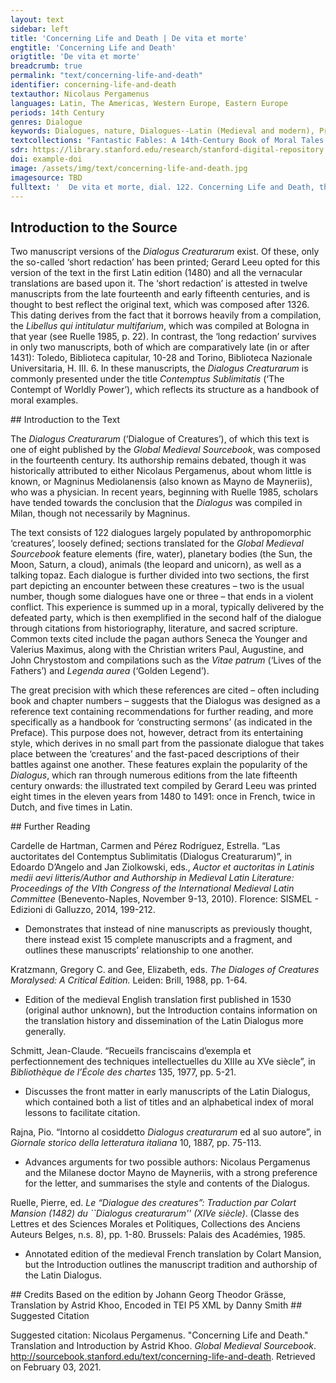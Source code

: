 ```yaml
---
layout: text
sidebar: left
title: 'Concerning Life and Death | De vita et morte'
engtitle: 'Concerning Life and Death'
origtitle: 'De vita et morte'
breadcrumb: true
permalink: "text/concerning-life-and-death"
identifier: concerning-life-and-death
textauthor: Nicolaus Pergamenus
languages: Latin, The Americas, Western Europe, Eastern Europe
periods: 14th Century
genres: Dialogue
keywords: Dialogues, nature, Dialogues--Latin (Medieval and modern), Prefaces, cosmology
textcollections: "Fantastic Fables: A 14th-Century Book of Moral Tales and Dialogues"
sdr: https://library.stanford.edu/research/stanford-digital-repository 
doi: example-doi 
image: /assets/img/text/concerning-life-and-death.jpg
imagesource: TBD 
fulltext: '  De vita et morte, dial. 122. Concerning Life and Death, the hundred and twenty-second dialogue Mors secundum philosophum et æternum somnus, diviyum pavor, pauperum desiderium, incurabilis eventus, latro hominis, fuga vitæ, resolutio hominis. Death, according to the Philosopher, is eternal sleep, the fear of the wealthy, the desire of th epoor, an irremediable outcome, the bandit of mankind, the rout of life, and Man's release. Vita vero est bonorum lætitia, miserorum mœstitia. Life, on the contrary, is the delight of the good and the grief of the evil. Et homo quidam juvenis formosus, immutabilis, misere mei et exaudi me, supplicium, quod a te exspecto, noli emittere ad me, aurum et argentum, lapides et quid quid vis, tibi dabo, tamtumnodo noli me tangere. Some young man, handsome, wealthy, strong, and healthy, approaches death and says: ‘O unchangeable Destiny, have pity upon me and hear my entreaty: that you not visit upon me the punishment which I expect from you. I shall give you gold and silver, precious stones, slaves, Mancipia often refers to property more generally; however, as possessiones is mentioned within this sentence, it is likely that the author refers to ‘slaves’, who along with ‘horses’ – the next item listed – would reasonably have populated the promised ‘estates, manors, palaces’, etc. horses, estates, manors, palaces, property, and whatever you want, as long as you do not lay hands upon me.’ Cui mors : impossibilia petis , o frater , non sunt petenda a Deo nisi honesta et possibilia ideoque non sapienter locutus es, quia dicitur homini, mors ubique te exspeetat et tu, si sapiens fueris, ubique eam exspeetabis. Death says to him: ‘O brother, you ask for that which is impossible, and you should not ask anything from God unless that which is honorable and possible. Hence, you have not spoken wisely, and indeed it is said to Man, “Death awaits you everywhere and if you are wise, you shall expect Her everywhere too.” Dicitur enim Psalm. LXXXVUI: quis est homo, qui vivit et non videbit mortem? After all, Psalm 88 says 'What man can live and not see death?' Psalm 88:49. quasi dicat, nullus. as if to mean that there is no such man. Unde versus: per nullam sortem poteris evadere mortem. Hence the verse: 'You shall not be able to avoid death through any act of Fate.' A popular memento mori verse, inscribed below a painting in the 14th-century Benedictine monastery of Sacro Speco in Subiaco. Mors resecat, mors omne necat, quod carne creatur. Death cuts off and kills everything which is created in flesh; Ergo patieuter recipe me , quia tibi nihil novi veni facere. accept me with equanimity, since I have not come to do anything out of the ordinary to you. There is no indication as to when Death’s speech ends, but this point is a logical break, and the narrator certainly takes over by the end of this dialogue, for Death would ostensibly not end his speech with an ‘Amen’. Ait enim Seneca: nemo tam imperitus est, ut nesciat se aliquando moriturum. After all, Seneca writes: 'No one is so ignorant that he does Tamen, mors eum propere accesserit, tremis, ploras. nevertheless, when death draws near, you tremble and cry. Quid fles, quid ploras, quia morieris, ad hanc legem natus? Quid tibi novi est? What do you find odd in this? Ad hanc legem natum es, hoc patri tuo accidit, hoc et matri et majoribus tuis, hoc omnibus ante tte, hoc omnibus post te, vita enim cum exceptione morttis data non est. You were born under this law; this fate befell your father, as well as your mother and your ancestors, along with all who came before and will come after you, for life is never granted together with immunity to death. Lex universalis est, quæ jubet nasci et mori, hoc autem intelligas vitam gerendo. It is a universal law which dictates that we be born and then die, and you should understand this in the course of living your life.' These ideas are a loose paraphrase of Sen. Ep. 76.11-13. Ait idem: debemus nos portare, quod non possumus vitare. He also writes: ‘We must bear that which we cannot avoid.’ An approximation of Sen. Vit. Beat. 15.7: Ad hoc sacramentum adacti sumus, ferre mortalia nec perturbari iis, quae vitare non est nostrae potestatis (‘This is the sacred obligation by which we are bound – to submit to the human lot, and not to be disquieted by those things which we have no power to avoid’). Exemplum de David de filio morttuo: quia mortuus est, quare jejuno? David, upon the death of his son, exemplified this maxim: ‘Since he is dead, why do I fast? Numquid potero revocare eum? Surely I shan’t be able to summon him back? Ego vadam magis ad eum, ipse non revertetutr ad me. On the contrary, I shall go to him, but he will not come back to me.’ 2 Samuel 12:23. Unde nuntitta cuidam philosopho mortte filii ait: quoniam eum genui, inquit, morutrum scivi. Hence some philosopher also responded thus, after the death of his son had been reported to him: ‘Given that I fathered him’, he said, ‘I knew that he must die.’ This line was spoken by no ‘philosopher’; it was originally spoken by Telamon, father of Ajax, in Ennius’ tragedy Telamo, line 319: ego cum genui tum morituros scivi et ei rei sustuli (‘When I fathered children, I knew that they must die, and I brought them up for this purpose’). The misattribution may have arisen from the transmission of these verses in Cic. Tusc. Disp. 3.13.28, or, more likely, in Sen. De Cons. 11. Narrat Valerius 1. V. c. X dicens, quod Anaxagoras audita morte filii respondit : nihil quidem inexspectatum aut novum nuntias, Valerius [Maximus] also tells this story at Book 5 Chapter 10 [of his Memorable Doings and Sayings], by noting that Anaxagoras, upon hearing of the death of his son, responded: ‘You announce to me nothing unexpected or new. Novum also means ‘odd, strange’ in this context (cf. Hor. Carm. 1.2.6, nova monstra, ‘bizarre portents’). ego eum natum ex me sciebam esse mortalem, I knew that he was born from me and mortal. These first two clauses (nihil quidem…mortalem, corresponding to ‘You announce…and mortal’ in the translation) are taken almost word-for-word from Anaxagoras’ speech at Val. Max. 5.10 ext.3, but the following sentences in Anaxagoras’ purported response have been cobbled together from Valerius’ own comments, as set out a few lines below in the aforementioned chapter. atque a lege naturae ac20 cipiendi Spiritus et redclencli legem didici, neminem mori, qui non vixerit, ita nee quidem vivere aliquem, qui non sit moriturus naturaliter. I also learned that the terms upon which we receive breath and give it back are derived from the law of Nature, so that no one dies who has not lived, and likewise no one lives who will not die in accordance with his nature.’ Ibidem, quod Xenophon auclita morte filii sui majoris natu, qui in bello oeeiderat, coronam tarnen deponere contentus fuit. In the same place, Valerius reports that Xenophon, having heard of the death of his elder son, who had fallen in battle, was content merely to take off his garland. Agebat enim solemne sacrificium, deinde per25 contatus, quomodo oeeubuisset, ut audivit fortissime puguantem interiisse, capiti reposuit coronam et per numina, quibus sacrificabat , testatus est , majorem se ex virtute filii voluptatem quam ex morte amaritudinem sentire. For instance, he was conducting a regular sacrifice, when he then asked how his son had died, and learned that he had perished while fighting most courageously, he replaced the garland upon his head and called the gods to whom he was sacrificing to witness that he felt more pleasure from his son’s bravery than bitterness from his death. A summary, or rather a restructuring with large parts of the original Latin kept intact, of Val. Max. 5.10 ext.2. Narra Hieronimus, quod sanctta quædam et nobilissima nulier, cum corpusculum mariti sui defuncti, quem amabatt et quem ploraba, adhuc non esset humatum, in ipso sepulutræ ejus die duos simul perdidi filios. Jerome relates that a certain holy woman, of the utmost nobility, while the body of her deceased husband – whom she had loved and lamented – was yet unburied, lost her two sons on the very day that the burial was to take place. Rem sum dictutrus incredibilem, sed Christo tteste non falsam. I am going to tell an unbelievable thing, but one which is not false, as Christ is my witness. Quis illam non puttaret passis crinibus, veste conscissa lacerantem pecuts incedere? Who would not think that she would have loosened her hair, torn her clothes, and scratched her breast? Lacrynmæ quidem gutta non fluxit, stetit immonilis ett advolutta ad pedes Christi, quasi ipsum tteneret, ait: expedita, inquit, servitura sum, domine, tibi, quia me a tantto onere liberasti. Yet not even one tear fell from her eyes. She stood motionless and prostrated herself at the feet of Christ, as though she held Him in her hands, and said: ‘I shall serve you readily in future, Lord, because you have freed me from such a great burden.’ Paraphrased very closely from Hier. Ep. 39.4. Significantly, the first-person aside (‘I am going to tell…as Christ is my witness’) is not an address to the reader on the part of the Dialogus’ author, but lifted near-directly (with teste Christo in the original instead of Christo teste) from Jerome’s narration. Legitur in Chronicis imperatorum, quod uxor Octaviani tumulavit quendam filium suum nomine Drusum, et licet esset pagana, tarnen per magnum sensuui naturalem exsistentera. in se , deposuit omuia signa moeroris dicens: quid prodest timere, quod non potest evitari, et flere, quod, dum venerit, non potest revocari ? One reads in the chronicles of the emperors that Octavian’s wife buried one of her sons by the name of Drusus, and even though she was a pagan, she nevertheless shed all signs of her grief through the help of some great and natural feeling which existed within her, saying, ‘What is the use of fearing that which cannot be avoided, and of weeping over that which cannot be called off once it has arrived?’ Source untraceable; most likely from one of the hundreds of versions of Martin of Opava’s Chronicon Pontificum et Imperatorum (‘Chronicle of the Popes and Emperors’). Unde Seneca : nou affligitur sapiens filiorum amissione nee amicorum , eodem modo ferre potest illorum mortem, quo suam exspeetat. Hence Seneca: ‘The wise man is distressed neither by the loss of his sons nor that of his friends; he can endure their deaths in the same way as he expects his own.’ Sen. Ep. 74.30, slightly simplified; the original liberorum (‘children’) has been changed to filiorum (‘sons’), and eodem animo (‘in the same spirit’) to eodem modo (‘in the same way’). Et quidem memoria mortis est quocldam frenum refrenans hominem, ne nimis effluat et discurrat per latitudines cupiditatum et libidinum. And indeed the memory of death is a type of harness which reins in Man, lest he should conduct himself too freely and run wild through the latitudes of his desires and lusts. Mortis meditatio summa est philosophia, ut dicit Plato. As Plato says, ‘Practicing how to die is the highest form of philosophy.’ The term meditatio mortis is distinctively Senecan (Sen. Ep. 54.2) but often associated with Plato’s Phaedo, where Socrates repeatedly associates this phrase (μελέτη θανάτου) with philosophy. Unde dicitur in Vita Johannis elemosinarii, quod antiquitus, postquam imperator coronatus erat, statim ingrediebantur ad eum aedificatores monumentorum dicentes eidem: de quo vel de quali metallo jubes, imperator, fieri monumentum tuum ? Hence it is said in the Life of John the Almsgiver that in ancient times, after an emperor was crowned, builders of monuments would immediately go up to him and say: ‘From what or what sort of metal, Emperor, do you command your monument to be made?’ Paraphrased from the life of John (De sancto Iohanne Elemosinario), chapter 27 of the Golden Legend. Insinuantes hoc ei, ut sciret, quod bomo corruptibilis et transitorius esset, ut curam baberet animse suae et regnum pie disponeret et gubernaret, juxta illud Eccl. They made this suggestion to him so he would know that Man is destructible and fleeting, and would take thought for his soul by organizing as well as governing his kingdom with piety, VII : memorare novissima tua et in aeternum non peccabis? according to that saying from Ecclesiastes 7: ‘Be mindful of your final end, and you shall never sin. Ecclesiastes 7:40. Recitat Alfonsus in tractatu suo de prudentia, quod mortuo Alexandro, cum fieret ei sepulchrum aureum, conveneruntt ad eum plurimi philosophi, ex quibus unus dixit: [St.] Alphonsus relates in his essay on wisdom that when Alexander died and a golden tomb was constructed for him, many philosophers gathered before it. One of them said, Alexander ex auro fecit tthesaurum, nunc e contrario aurum de eo fevit thesaurum. ‘Alexander made a treasure out of gold, but now on the contrary it is gold which has made a treasure out of him.’ Alius quoque dixit: Alexander heri populis imperabat, hobie populi imperant illi. Moreover, another said: ‘Yesterday Alexander was leading his people, but today he is being led by the people.’ Alius vero dixit: heri Alexander multos potuisset a morte liberare, hodie ipsius mortis jacula in se missa non potuit evitare. Another, however, said: 'Yesterday Alexander would have liberate many from death, today he cannot avoid sending the spike of his own death into himself.' Alius dixit: Alexander heri ducebat exercitum, hodie ab illis ducitur ad sepulturam. Another said: ‘Yesterday Alexander was leading his army, but today he is being led by them to his burial.’ Alius dixit: Alexander heri terram premebat et hodie ab ea premitur ipse. Another said: ‘Yesterday Alexander weighed down the earth, but today he himself is being weighed down by it.’ Alius dixit: heri Alexandrum gentes timebant, hodie eum vilem reputant. Another said: ‘Yesterday the peoples feared Alexander, but today they hold him in contempt.’ Alius dixit: Alexander heri amicos hahuit, hodie æquales omnes habet. Another said: ‘Yesterday Alexander had friends, but today he considers all men his equals.’ Alius dixit: ei heri non sufficiebat totus mundus, hodie sepultura quinque pedum est contentus. Another said: ‘Yesterday the entire world did not suffice for him, but today he is content with a grave spanning five feet.’ Si quis ista consideraret, dictis, modis se refrenaret. If anyone should consider these words, let him restrain himself within the allotted bounds. Dicitur de vivente homine, quod quasi sterquinilium in fine perdetur, Job. XX. It is said of a living man that ‘he will perish forever like his own dung’, Job 20. Job 20:7. Ideo praeeipitur Eccles. XXVI : mernento finis , melius est ad domum luctus ire quam ad domuru convivii; ibi enim finis eunetorum admonetur hominum et vivens cogitat, quid futurum sit ei, quia scilicet simili fine claudendus sit. Hence Ecclesiastes 26 commands: ‘Remember the end, it is better to visit the house of mourning than the house of partying, for there one is reminded of the end which befalls all men and, while alive, takes thought of what will happen to him, since he will certainly be confined by a similar end.’ None of the following text is from Ecclesiastes 26. Memento finis (‘Remember the end’) is from Sirach 36:10, and melius est…sit ei (‘It is better to…will happen to him’) is from Ecclesiastes 7:3. The last phrase, quia…claudendus sit (‘Since he will…similar end’) is an addition by the Dialogus’ author. Eccl. VII : ideirco attendite et considerate, quod in morte cujuscunque nasus frigescit, dentes nigrescunt, facies pallescit, venae et nervi corporis runipuntur, cor, ut dicitur, prae nimio calore dividitur , omnia nieinbra tamquam ligna et lapides arescunt. Ecclesiastes 7: Pay attention, therefore, and consider the fact that in death, everyone’s nose grows cold, their teeth grow black, their faces grow pale, the veins and nerves of their bodies break, and the heart, as they say, splits on account of excessive heat, and all the limbs dry out like timbers and stones. This text is not from Ecclesiastes 7, but adapted from one of Odo of Cheriton’s Sermones Dominicales (‘Dominican Sermons’), specifically that on fol. 251 of British Library Egerton MS 2890, beginning: Considera quod in morte cuiuscumque nasus frigescit… Nihil in mundo tarn abhourinabile et taediosum si5 cut cadaver mortui ; in aquis non projicitur, ne aquae inficiantur, in aere non suspenditur, ne aer corrumpatur, sed sicut venenum pessimum in foveam projicitur et, ne amplius videatur, terra super ipsum veiociter tumulatur. Nothing is more abominable and disgusting in the world than the corpse of a dead man: it is not thrown into the water lest it should contaminate the water, it is not hung in the air lest it should corrupt the air, but like the most foul poison it is thrown into a pit and earth is swiftly piled upon it in burial so that it is visible no longer. Ecce gloria mundi qualiter clauditur! Look how the glory of the world is confined! Clauditur in fovea fœtidissima, ubi ejus cor marcescit, emarcescunt oculi in sua fortitudine, aures cadunt de capite, nasus exstirpatur de facie, lingua putrescit in ore, co ejus crepat in corpore. It is confined in the most stinking pit, where its heart withers. The eyes, too, wither in their strength, and the ears fall from the head. The nose is uprooted from the face, the tongue rots in the mouth, and the heart rattles in the body. Sed heu, heu mihi, domine, quid oculi delectabuntur videre pulchra, aures audire vana, nasus odorare suavia, lingua loqui turpia et inutilia, os degustare dulcia, cor cogitare vana et vilia. But alas, alas for me, Lord: why will my eyes be pleased to see that which is beautiful, my ears to hear vanities, my nose to smell delicious things, my tongue to speak foul and useless words, my mouth to taste sweet foods, and my heart to ponder what is vain and inconsequential? Unde Bernardus: quid superbis, pulvis et cinis, cujus conceptus culpa, nasci miseria, vivere pœna et mori angustia? Hence Bernard: ‘Why are you proud, dust and ash, having been conceived in sin and born in misery, to live in punishment and die in difficulty?’ [Ps.-]Bernard of Clairvaux, Meditationes de humana conditione, PL 184, 0490B. Praecipue enim, cum miser homo ad mortem vel ad senectutem declinat, cor ejus concutitur, caput affligitur, langnet spiritus, fœtet anhelitus, facies regatur, sttura curvatur, caligant oculi, vacillant articuli, nares defluunt, crines deficiunt, dentes putrescunt, vires amittit, modo lætus modo tristis modo informus efficitur. After all, especially when a wretched man declines into death or old age, his heart is shaken and his head afflicted; his spirit languishes, breath stinks, face is wrinkled, spine curves, eyes grow foggy, joints waver, nostrils droop, hair disappears, teeth rot, and he loses his strength. He is first made happy, then sad, and then weak. O conditio misera, quare non advertis, quam miserabilis sit hæc vita? O wretched condition, why do you not notice how miserable this life is? Considera ergo genitores et paternos et antecessores, cum non eos invenies, et ut Bernardus inquit : die mihi, ubi sunt amatores mundi, qui ante pauca tempora nobiscum erant? Consider therefore your parents and forefathers and ancestors, when you do not find them, and as Bernard said: ‘Tell me, where are the lovers of this world who were with us but a short time before? nihil ex iis remansit nisi cineres, et ideo die mihi, quaeso, ubi sunt barones, ubi prineipes, ubi primates? Nothing has remained of them except ashes, and therefore tell me, I beseech you, where are the barons, princes, and powerful men? certe quasi urnbra pertransierunt et in nihilum redacti sunt. Certainly they have fled on by like a shadow and been reduced to nothing.’ [Ps.-]Bernard of Clairvaux, Meditationes de humana conditione, PL 184, 0491. Item Augustinus: vade ad sepulchrum, aeeipe ossa et discerne, si potes, quis dominus, quis servus , quis pulcher, quis deformis , quis nobilis, quis ignobilis, quis sapiens, quis ideota, et de hoc non poteris recognoscere. Likewise Augustine: ‘Go to the cemetery, take up the bones and discern, if you can, who was a master, who a servant, who handsome, who noble and who not noble, who wise, who an imbecile’. Adapted from Augustine Ad fratres in eremo commorantes 48, PL 40, 1329. and you will not be able to infer about this. Unde cogita, umle veneris, et erubesce, ubi es, et ingemisce, quo vadis, et pertimesce , ut superius revenire valeas, unde expulsus es. Hence consider from where you have come, blush to think of where you are now, weep over where you are going, and be afraid as to whether you will be good enough to return up high, whence you have been expelled. Quod nobis praestare dignetur ille, qui sine fine vivit et regnat per omnia secula seculorum. Let Him, who lives forever and reigns over a world without end, deign to grant us this. Amen. Amen. '
---
```

## Introduction to the Source 
<p>Two manuscript versions of the <em>Dialogus Creaturarum</em> exist. Of these, only the so-called ‘short redaction’ has been printed; Gerard Leeu opted for this version of the text in the first Latin edition (1480) and all the vernacular translations are based upon it. The ‘short redaction’ is attested in twelve manuscripts from the late fourteenth and early fifteenth centuries, and is thought to best reflect the original text, which was composed after 1326. This dating derives from the fact that it borrows heavily from a compilation, the <em>Libellus qui intitulatur multifarium</em>, which was compiled at Bologna in that year (see Ruelle 1985, p. 22). In contrast, the ‘long redaction’ survives in only two manuscripts, both of which are comparatively late (in or after 1431): Toledo, Biblioteca capitular, 10-28 and Torino, Biblioteca Nazionale Universitaria, H. III. 6. In these manuscripts, the <em>Dialogus Creaturarum</em> is commonly presented under the title <em>Contemptus Sublimitatis</em> (‘The Contempt of Worldly Power’), which reflects its structure as a handbook of moral examples.</p>
## Introduction to the Text 
<p>The<em> Dialogus Creaturarum</em> (‘Dialogue of Creatures’), of which this text is one of eight published by the <em>Global Medieval Sourcebook</em>, was composed in the fourteenth century. Its authorship remains debated, though it was historically attributed to either Nicolaus Pergamenus, about whom little is known, or Magninus Mediolanensis (also known as Mayno de Mayneriis), who was a physician. In recent years, beginning with Ruelle 1985, scholars have tended towards the conclusion that the <em>Dialogus</em> was compiled in Milan, though not necessarily by Magninus.</p> <p>The text consists of 122 dialogues largely populated by anthropomorphic ‘creatures’, loosely defined; sections translated for the <em>Global Medieval Sourcebook</em> feature elements (fire, water), planetary bodies (the Sun, the Moon, Saturn, a cloud), animals (the leopard and unicorn), as well as a talking topaz. Each dialogue is further divided into two sections, the first part depicting an encounter between these creatures – two is the usual number, though some dialogues have one or three – that ends in a violent conflict. This experience is summed up in a moral, typically delivered by the defeated party, which is then exemplified in the second half of the dialogue through citations from historiography, literature, and sacred scripture. Common texts cited include the pagan authors Seneca the Younger and Valerius Maximus, along with the Christian writers Paul, Augustine, and John Chrystostom and compilations such as the <em>Vitae patrum</em> (‘Lives of the Fathers’) and <em>Legenda aurea</em> (‘Golden Legend’).</p> <p>The great precision with which these references are cited – often including book and chapter numbers – suggests that the Dialogus was designed as a reference text containing recommendations for further reading, and more specifically as a handbook for ‘constructing sermons’ (as indicated in the Preface). This purpose does not, however, detract from its entertaining style, which derives in no small part from the passionate dialogue that takes place between the ‘creatures’ and the fast-paced descriptions of their battles against one another. These features explain the popularity of the <em>Dialogus</em>, which ran through numerous editions from the late fifteenth century onwards: the illustrated text compiled by Gerard Leeu was printed eight times in the eleven years from 1480 to 1491: once in French, twice in Dutch, and five times in Latin.</p>
## Further Reading 
<p>Cardelle de Hartman, Carmen and Pérez Rodríguez, Estrella. “Las auctoritates del Contemptus Sublimitatis (Dialogus Creaturarum)”, in Edoardo D’Angelo and Jan Ziolkowski, eds., <em>Auctor et auctoritas in Latinis medii aevi litteris/Author and Authorship in Medieval Latin Literature: Proceedings of the VIth Congress of the International Medieval Latin Committee</em> (Benevento-Naples, November 9-13, 2010). Florence: SISMEL - Edizioni di Galluzzo, 2014, 199-212.</p> <ul> <li>Demonstrates that instead of nine manuscripts as previously thought, there instead exist 15 complete manuscripts and a fragment, and outlines these manuscripts’ relationship to one another.</li> </ul> <p>Kratzmann, Gregory C. and Gee, Elizabeth, eds. <em>The Dialoges of Creatures Moralysed: A Critical Edition.</em> Leiden: Brill, 1988, pp. 1-64.</p> <ul> <li>Edition of the medieval English translation first published in 1530 (original author unknown), but the Introduction contains information on the translation history and dissemination of the Latin Dialogus more generally.</li> </ul> <p>Schmitt, Jean-Claude. “Recueils franciscains d’exempla et perfectionnement des techniques intellectuelles du XIIIe au XVe siècle”, in <em>Bibliothèque de l’École des chartes </em>135, 1977, pp. 5-21.</p> <ul> <li>Discusses the front matter in early manuscripts of the Latin Dialogus, which contained both a list of titles and an alphabetical index of moral lessons to facilitate citation.</li> </ul> <p dir="ltr" id="docs-internal-guid-941dc6df-7fff-6fc1-6675-823656029460">Rajna, Pio. “Intorno al cosiddetto <em>Dialogus creaturarum</em> ed al suo autore”, in <em>Giornale storico della letteratura italiana </em>10, 1887, pp. 75-113.</p> <ul dir="ltr"> <li>Advances arguments for two possible authors: Nicolaus Pergamenus and the Milanese doctor Mayno de Mayneriis, with a strong preference for the letter, and summarises the style and contents of the Dialogus.</li> </ul> <p dir="ltr" id="docs-internal-guid-fa50f952-7fff-fe6d-5592-c872a467a029">Ruelle, Pierre, ed. <em>Le “Dialogue des creatures”: Traduction par Colart Mansion (1482) du ``Dialogus creaturarum'' (XIVe siècle)</em>. (Classe des Lettres et des Sciences Morales et Politiques, Collections des Anciens Auteurs Belges, n.s. 8), pp. 1-80. Brussels: Palais des Académies, 1985.</p> <ul dir="ltr"> <li>Annotated edition of the medieval French translation by Colart Mansion, but the Introduction outlines the manuscript tradition and authorship of the Latin Dialogus.</li> </ul>
## Credits
Based on the edition by Johann Georg Theodor Grässe, 
Translation by Astrid Khoo, 
Encoded in TEI P5 XML by Danny Smith
## Suggested Citation
<p>Suggested citation: Nicolaus Pergamenus.  "Concerning Life and Death." Translation and Introduction by Astrid Khoo. <em>Global Medieval Sourcebook</em>. <a href="http://sourcebook.stanford.edu/text/concerning-life-and-death">http://sourcebook.stanford.edu/text/concerning-life-and-death</a>. Retrieved on February 03, 2021.</p>